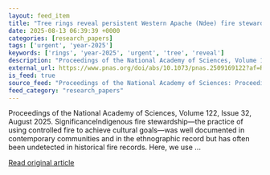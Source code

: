 ```yaml
---
layout: feed_item
title: "Tree rings reveal persistent Western Apache (Ndee) fire stewardship and niche construction in the American Southwest"
date: 2025-08-13 06:39:39 +0000
categories: [research_papers]
tags: ['urgent', 'year-2025']
keywords: ['rings', 'year-2025', 'urgent', 'tree', 'reveal']
description: "Proceedings of the National Academy of Sciences, Volume 122, Issue 32, August 2025"
external_url: https://www.pnas.org/doi/abs/10.1073/pnas.2509169122?af=R
is_feed: true
source_feed: "Proceedings of the National Academy of Sciences: Proceedings of the National Academy of Sciences: Table of Contents"
feed_category: "research_papers"
---
```


Proceedings of the National Academy of Sciences, Volume 122, Issue 32, August 2025. SignificanceIndigenous fire stewardship—the practice of using controlled fire to achieve cultural goals—was well documented in contemporary communities and in the ethnographic record but has often been undetected in historical fire records. Here, we use ...

[Read original article](https://www.pnas.org/doi/abs/10.1073/pnas.2509169122?af=R)
